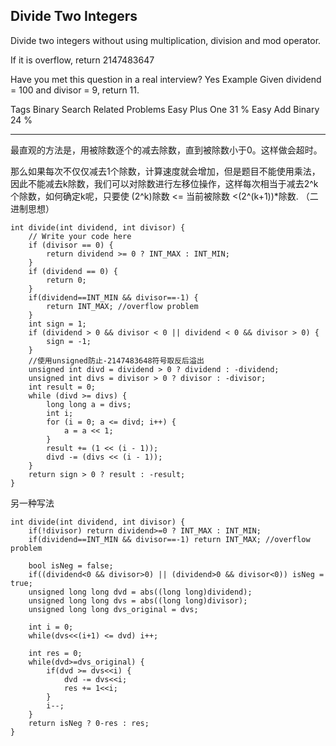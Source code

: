 ## Divide Two Integers  ##

Divide two integers without using multiplication, division and mod operator.

If it is overflow, return 2147483647

Have you met this question in a real interview? Yes
Example
Given dividend = 100 and divisor = 9, return 11.

Tags 
Binary Search
Related Problems 
Easy Plus One 31 %
Easy Add Binary 24 %

----------
最直观的方法是，用被除数逐个的减去除数，直到被除数小于0。这样做会超时。

那么如果每次不仅仅减去1个除数，计算速度就会增加，但是题目不能使用乘法，因此不能减去k除数，我们可以对除数进行左移位操作，这样每次相当于减去2^k个除数，如何确定k呢，只要使 (2^k)除数 <= 当前被除数 <(2^(k+1))*除数. （二进制思想）

	int divide(int dividend, int divisor) {
	    // Write your code here
	    if (divisor == 0) {
	        return dividend >= 0 ? INT_MAX : INT_MIN;
	    }
	    if (dividend == 0) {
	        return 0;
	    }
	    if(dividend==INT_MIN && divisor==-1) {
	        return INT_MAX; //overflow problem
	    }
	    int sign = 1;
	    if (dividend > 0 && divisor < 0 || dividend < 0 && divisor > 0) {
	        sign = -1;
	    }
	    //使用unsigned防止-2147483648符号取反后溢出
	    unsigned int divd = dividend > 0 ? dividend : -dividend;
	    unsigned int divs = divisor > 0 ? divisor : -divisor;
	    int result = 0;
	    while (divd >= divs) {
	        long long a = divs;
	        int i;
	        for (i = 0; a <= divd; i++) {
	            a = a << 1;
	        }
	        result += (1 << (i - 1));
	        divd -= (divs << (i - 1));
	    }
	    return sign > 0 ? result : -result;
	}

另一种写法

	int divide(int dividend, int divisor) {
	    if(!divisor) return dividend>=0 ? INT_MAX : INT_MIN;
	    if(dividend==INT_MIN && divisor==-1) return INT_MAX; //overflow problem
	
	    bool isNeg = false;
	    if((dividend<0 && divisor>0) || (dividend>0 && divisor<0)) isNeg = true;
	    unsigned long long dvd = abs((long long)dividend);
	    unsigned long long dvs = abs((long long)divisor);
	    unsigned long long dvs_original = dvs;
	
	    int i = 0;
	    while(dvs<<(i+1) <= dvd) i++;
	
	    int res = 0;
	    while(dvd>=dvs_original) {
	        if(dvd >= dvs<<i) {
	            dvd -= dvs<<i;
	            res += 1<<i;
	        }
	        i--;
	    }	
	    return isNeg ? 0-res : res;
	}